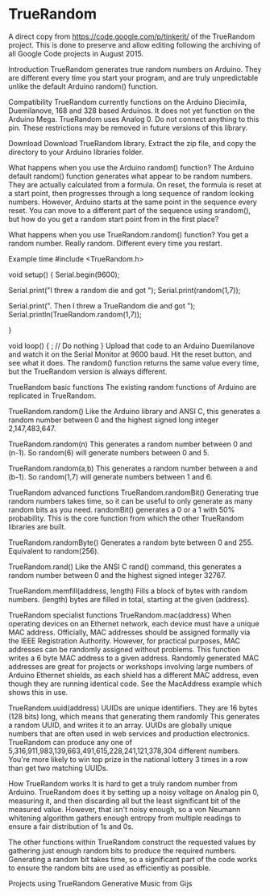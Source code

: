# TrueRandom
A direct copy from https://code.google.com/p/tinkerit/ of the TrueRandom project.
This is done to preserve and allow editing following the archiving of all Google Code projects in August 2015.

Introduction
TrueRandom generates true random numbers on Arduino. They are different every time you start your program, and are truly unpredictable unlike the default Arduino random() function.

Compatibility
TrueRandom currently functions on the Arduino Diecimila, Duemilanove, 168 and 328 based Arduinos. It does not yet function on the Arduino Mega. TrueRandom uses Analog 0. Do not connect anything to this pin. These restrictions may be removed in future versions of this library.

Download
Download TrueRandom library. Extract the zip file, and copy the directory to your Arduino libraries folder.

What happens when you use the Arduino random() function?
The Arduino default random() function generates what appear to be random numbers. They are actually calculated from a formula. On reset, the formula is reset at a start point, then progresses through a long sequence of random looking numbers. However, Arduino starts at the same point in the sequence every reset. You can move to a different part of the sequence using srandom(), but how do you get a random start point from in the first place?

What happens when you use TrueRandom.random() function?
You get a random number. Really random. Different every time you restart.

Example time
#include <TrueRandom.h>

void setup() {
  Serial.begin(9600);

  Serial.print("I threw a random die and got ");
  Serial.print(random(1,7));

  Serial.print(". Then I threw a TrueRandom die and got ");
  Serial.println(TrueRandom.random(1,7));

}

void loop() {
  ; // Do nothing
}
Upload that code to an Arduino Duemilanove and watch it on the Serial Monitor at 9600 baud. Hit the reset button, and see what it does. The random() function returns the same value every time, but the TrueRandom version is always different.

TrueRandom basic functions
The existing random functions of Arduino are replicated in TrueRandom.

TrueRandom.random()
Like the Arduino library and ANSI C, this generates a random number between 0 and the highest signed long integer 2,147,483,647.

TrueRandom.random(n)
This generates a random number between 0 and (n-1). So random(6) will generate numbers between 0 and 5.

TrueRandom.random(a,b)
This generates a random number between a and (b-1). So random(1,7) will generate numbers between 1 and 6.

TrueRandom advanced functions
TrueRandom.randomBit()
Generating true random numbers takes time, so it can be useful to only generate as many random bits as you need. randomBit() generates a 0 or a 1 with 50% probability. This is the core function from which the other TrueRandom libraries are built.

TrueRandom.randomByte()
Generates a random byte between 0 and 255. Equivalent to random(256).

TrueRandom.rand()
Like the ANSI C rand() command, this generates a random number between 0 and the highest signed integer 32767.

TrueRandom.memfill(address, length)
Fills a block of bytes with random numbers. (length) bytes are filled in total, starting at the given (address).

TrueRandom specialist functions
TrueRandom.mac(address)
When operating devices on an Ethernet network, each device must have a unique MAC address. Officially, MAC addresses should be assigned formally via the IEEE Registration Authority. However, for practical purposes, MAC addresses can be randomly assigned without problems. This function writes a 6 byte MAC address to a given address. Randomly generated MAC addresses are great for projects or workshops involving large numbers of Arduino Ethernet shields, as each shield has a different MAC address, even though they are running identical code. See the MacAddress example which shows this in use.

TrueRandom.uuid(address)
UUIDs are unique identifiers. They are 16 bytes (128 bits) long, which means that generating them randomly This generates a random UUID, and writes it to an array. UUIDs are globally unique numbers that are often used in web services and production electronics. TrueRandom can produce any one of 5,316,911,983,139,663,491,615,228,241,121,378,304 different numbers. You're more likely to win top prize in the national lottery 3 times in a row than get two matching UUIDs.

How TrueRandom works
It is hard to get a truly random number from Arduino. TrueRandom does it by setting up a noisy voltage on Analog pin 0, measuring it, and then discarding all but the least significant bit of the measured value. However, that isn't noisy enough, so a von Neumann whitening algorithm gathers enough entropy from multiple readings to ensure a fair distribution of 1s and 0s.

The other functions within TrueRandom construct the requested values by gathering just enough random bits to produce the required numbers. Generating a random bit takes time, so a significant part of the code works to ensure the random bits are used as efficiently as possible.

Projects using TrueRandom
Generative Music from Gijs
